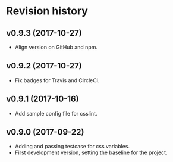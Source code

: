 Revision history
=======================================


v0.9.3 (2017-10-27)
---------------------------------------

* Align version on GitHub and npm.


v0.9.2 (2017-10-27)
---------------------------------------

* Fix badges for Travis and CircleCi.


v0.9.1 (2017-10-16)
---------------------------------------

* Add sample config file for csslint.


v0.9.0 (2017-09-22)
---------------------------------------

* Adding and passing testcase for css variables.
* First development version, setting the baseline for the project.

